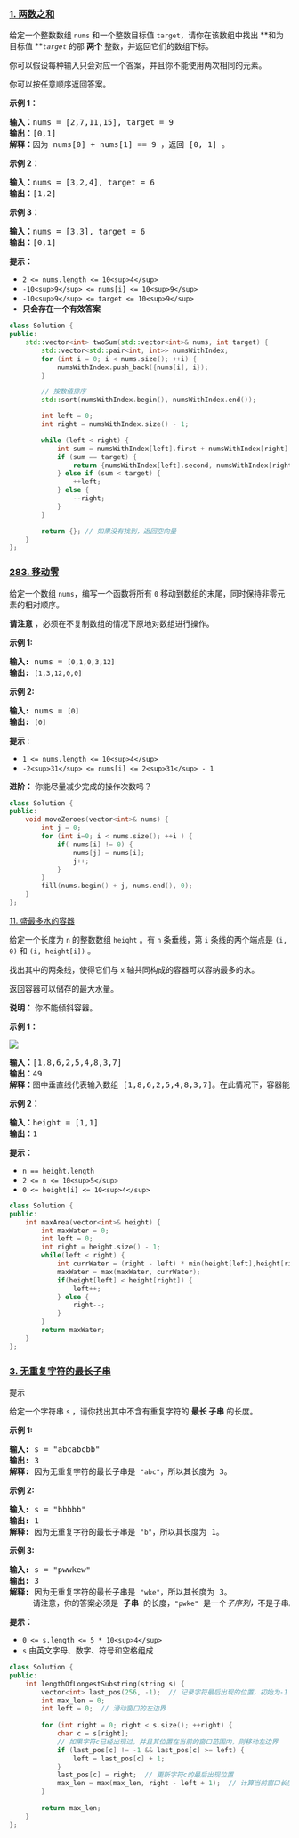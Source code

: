 ### [1. 两数之和](https://leetcode.cn/problems/two-sum/)

给定一个整数数组 `nums` 和一个整数目标值 `target`，请你在该数组中找出 **和为目标值 ***`target`*  的那 **两个** 整数，并返回它们的数组下标。

你可以假设每种输入只会对应一个答案，并且你不能使用两次相同的元素。

你可以按任意顺序返回答案。

**示例 1：**

<pre><strong>输入：</strong>nums = [2,7,11,15], target = 9
<strong>输出：</strong>[0,1]
<strong>解释：</strong>因为 nums[0] + nums[1] == 9 ，返回 [0, 1] 。
</pre>

**示例 2：**

<pre><strong>输入：</strong>nums = [3,2,4], target = 6
<strong>输出：</strong>[1,2]
</pre>

**示例 3：**

<pre><strong>输入：</strong>nums = [3,3], target = 6
<strong>输出：</strong>[0,1]
</pre>

**提示：**

* `2 <= nums.length <= 10<sup>4</sup>`
* `-10<sup>9</sup> <= nums[i] <= 10<sup>9</sup>`
* `-10<sup>9</sup> <= target <= 10<sup>9</sup>`
* **只会存在一个有效答案**

```cpp
class Solution {
public:
    std::vector<int> twoSum(std::vector<int>& nums, int target) {
        std::vector<std::pair<int, int>> numsWithIndex;
        for (int i = 0; i < nums.size(); ++i) {
            numsWithIndex.push_back({nums[i], i});
        }

        // 按数值排序
        std::sort(numsWithIndex.begin(), numsWithIndex.end());

        int left = 0;
        int right = numsWithIndex.size() - 1;

        while (left < right) {
            int sum = numsWithIndex[left].first + numsWithIndex[right].first;
            if (sum == target) {
                return {numsWithIndex[left].second, numsWithIndex[right].second};
            } else if (sum < target) {
                ++left;
            } else {
                --right;
            }
        }

        return {}; // 如果没有找到，返回空向量
    }
};
```


### [283. 移动零](https://leetcode.cn/problems/move-zeroes/)

给定一个数组 `nums`，编写一个函数将所有 `0` 移动到数组的末尾，同时保持非零元素的相对顺序。

**请注意** ，必须在不复制数组的情况下原地对数组进行操作。

**示例 1:**

<pre><strong>输入:</strong> nums = <code>[0,1,0,3,12]</code>
<strong>输出:</strong> <code>[1,3,12,0,0]</code>
</pre>

**示例 2:**

<pre><strong>输入:</strong> nums = <code>[0]</code>
<strong>输出:</strong> <code>[0]</code></pre>

 **提示** :

* `1 <= nums.length <= 10<sup>4</sup>`
* `-2<sup>31</sup> <= nums[i] <= 2<sup>31</sup> - 1`

 **进阶：** 你能尽量减少完成的操作次数吗？

```cpp
class Solution {
public:
    void moveZeroes(vector<int>& nums) {
        int j = 0;
        for (int i=0; i < nums.size(); ++i ) {
            if( nums[i] != 0) {
                nums[j] = nums[i];
                j++;
            }
        }
        fill(nums.begin() + j, nums.end(), 0);
    }
};
```


[11. 盛最多水的容器](https://leetcode.cn/problems/container-with-most-water/)

给定一个长度为 `n` 的整数数组 `height` 。有 `n` 条垂线，第 `i` 条线的两个端点是 `(i, 0)` 和 `(i, height[i])` 。

找出其中的两条线，使得它们与 `x` 轴共同构成的容器可以容纳最多的水。

返回容器可以储存的最大水量。

 **说明：** 你不能倾斜容器。

**示例 1：**

![](https://aliyun-lc-upload.oss-cn-hangzhou.aliyuncs.com/aliyun-lc-upload/uploads/2018/07/25/question_11.jpg)

<pre><strong>输入：</strong>[1,8,6,2,5,4,8,3,7]
<strong>输出：</strong>49 
<strong>解释：</strong>图中垂直线代表输入数组 [1,8,6,2,5,4,8,3,7]。在此情况下，容器能够容纳水（表示为蓝色部分）的最大值为 49。</pre>

**示例 2：**

<pre><strong>输入：</strong>height = [1,1]
<strong>输出：</strong>1
</pre>

**提示：**

* `n == height.length`
* `2 <= n <= 10<sup>5</sup>`
* `0 <= height[i] <= 10<sup>4</sup>`

```cpp
class Solution {
public:
    int maxArea(vector<int>& height) {
        int maxWater = 0;
        int left = 0;
        int right = height.size() - 1;
        while(left < right) {
            int currWater = (right - left) * min(height[left],height[right] );
            maxWater = max(maxWater, currWater);
            if(height[left] < height[right]) {
                left++;
            } else {
                right--;
            }
        }
        return maxWater;
    }
};
```



### [3. 无重复字符的最长子串](https://leetcode.cn/problems/longest-substring-without-repeating-characters/)

提示

给定一个字符串 `s` ，请你找出其中不含有重复字符的 **最长 子串** 的长度。

**示例 1:**

<pre><strong>输入: </strong>s = "abcabcbb"
<strong>输出: </strong>3 
<strong>解释:</strong> 因为无重复字符的最长子串是 <code>"abc"</code>，所以其长度为 3。
</pre>

**示例 2:**

<pre><strong>输入: </strong>s = "bbbbb"
<strong>输出: </strong>1
<strong>解释: </strong>因为无重复字符的最长子串是 <code>"b"</code>，所以其长度为 1。
</pre>

**示例 3:**

<pre><strong>输入: </strong>s = "pwwkew"
<strong>输出: </strong>3
<strong>解释: </strong>因为无重复字符的最长子串是 <code>"wke"</code>，所以其长度为 3。
     请注意，你的答案必须是 <strong>子串 </strong>的长度，<code>"pwke"</code> 是一个<em>子序列，</em>不是子串。
</pre>

**提示：**

* `0 <= s.length <= 5 * 10<sup>4</sup>`
* `s` 由英文字母、数字、符号和空格组成

```cpp
class Solution {
public:
    int lengthOfLongestSubstring(string s) {
        vector<int> last_pos(256, -1);  // 记录字符最后出现的位置，初始为-1
        int max_len = 0;
        int left = 0;  // 滑动窗口的左边界
      
        for (int right = 0; right < s.size(); ++right) {
            char c = s[right];
            // 如果字符c已经出现过，并且其位置在当前的窗口范围内，则移动左边界
            if (last_pos[c] != -1 && last_pos[c] >= left) {
                left = last_pos[c] + 1;
            }
            last_pos[c] = right;  // 更新字符c的最后出现位置
            max_len = max(max_len, right - left + 1);  // 计算当前窗口长度
        }
      
        return max_len;
    }
};
```

